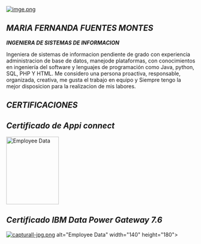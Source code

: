 
[![imge.png](https://i.postimg.cc/y8QMgq60/imge.png)](https://postimg.cc/0zSWFBwN)

***MARIA FERNANDA FUENTES MONTES***
----
***INGENIERA DE SISTEMAS DE INFORMACION***

Ingeniera de sistemas de informacion pendiente de grado con experiencia administracion de base de datos, manejode plataformas, con conocimientos en ingeniería del software y lenguajes de programación como Java, python, SQL, PHP Y HTML. Me considero una persona proactiva, responsable, organizada, creativa, me gusta el trabajo en equipo y Siempre tengo la mejor disposicion para la realizacion de mis labores.

***CERTIFICACIONES***
----
***Certificado de Appi connect***
----
<img src="Capturatt.PNG" alt="Employee Data" width="140" height="180"> 

***Certificado IBM Data Power Gateway 7.6***
----
[![capturall-jpg.png](https://i.postimg.cc/tgsLFr7w/capturall-jpg.png)](https://postimg.cc/qtdbTxsx) alt="Employee Data" width="140" height="180">

